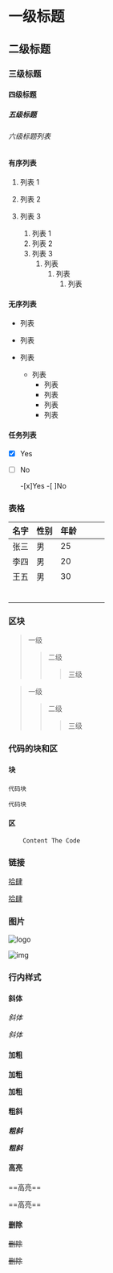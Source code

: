 # 一级标题

## 二级标题

### 三级标题

#### 四级标题

##### 五级标题

###### 六级标题列表

#### 有序列表

1. 列表 1
2. 列表 2
3. 列表 3

   1. 列表 1
   2. 列表 2
   3. 列表 3
      1. 列表
         1. 列表
            1. 列表

#### 无序列表

- 列表
- 列表
- 列表

  - 列表
    - 列表
    - 列表
    - 列表
    - 列表

#### 任务列表

- [X] Yes
- [ ] No

  -[x]Yes
  -[ ]No
### 表格


| 名字 | 性别 | 年龄 |  |  |  |
| :----- | ------ | :----- | ------ | ------ | ------ |
| 张三 | 男   | 25   |  |  |  |
| 李四 | 男   | 20   |  |  |  |
| 王五 | 男   | 30   |  |  |  |
|  |  |  |  |  |  |
|  |  |  |  |  |  |
|  |  |  |  |  |  |
|  |  |  |  |  |  |
|  |  |  |  |  |  |
|  |  |  |  |  |  |

### 区块

> 一级
>
>> 二级
>>
>>> 三级
>>>
>>
>

> 一级
> > 二级
> >
> > >  三级
### 代码的块和区

#### 块

`代码块`

`代码块`
#### 区

```
	Content The Code
```
### 链接

[拾肆](https://www.fourteen.top)

[拾肆](https://www.fourteen.top)
### 图片

![logo](https://cdn.jsdelivr.net/gh/FourteenD/PicBed@master/1609424230730-1609424230726-logo.png)

![img](img.png)
### 行内样式

#### 斜体

_斜体_

*斜体*
#### 加粗

**加粗**

**加粗**
#### 粗斜

**_粗斜_**

***粗斜***
#### 高亮

==高亮==

==高亮==
#### 删除

~~删除~~

~~删除~~
